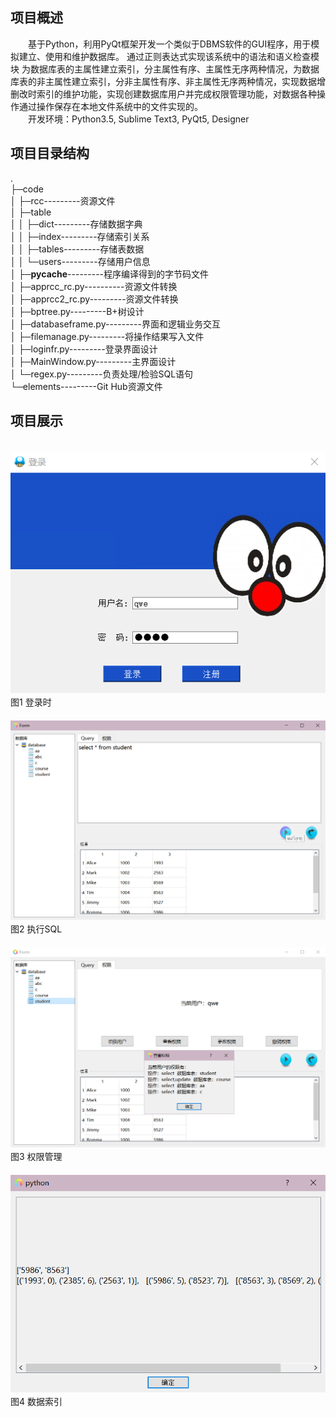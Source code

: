 ## 项目概述
　　基于Python，利用PyQt框架开发一个类似于DBMS软件的GUI程序，用于模拟建立、使用和维护数据库。 通过正则表达式实现该系统中的语法和语义检查模块
 为数据库表的主属性建立索引，分主属性有序、主属性无序两种情况，为数据库表的非主属性建立索引，分非主属性有序、非主属性无序两种情况，实现数据增删改时索引的维护功能，实现创建数据库用户并完成权限管理功能，对数据各种操作通过操作保存在本地文件系统中的文件实现的。<br>
　　开发环境：Python3.5, Sublime Text3, PyQt5, Designer
## 项目目录结构
.<br>
├─code<br>
│  ├─rcc---------资源文件<br>
│  ├─table<br>
│  │  ├─dict---------存储数据字典<br>
│  │  ├─index---------存储索引关系<br>
│  │  ├─tables---------存储表数据<br>
│  │  └─users---------存储用户信息<br>
│  ├─__pycache__---------程序编译得到的字节码文件<br>
│  ├─apprcc_rc.py----------资源文件转换<br>
│  ├─apprcc2_rc.py---------资源文件转换<br>
│  ├─bptree.py---------B+树设计<br>
│  ├─databaseframe.py---------界面和逻辑业务交互<br>
│  ├─filemanage.py---------将操作结果写入文件<br>
│  ├─loginfr.py---------登录界面设计<br>
│  ├─MainWindow.py---------主界面设计<br>
│  └─regex.py---------负责处理/检验SQL语句<br>
└─elements---------Git Hub资源文件<br>
## 项目展示
　　　　　　　　　　　![](https://github.com/AlenaRuicheng/DBMS/blob/master/elements/%E7%99%BB%E5%BD%95%E6%97%B6.png)
　　　　　　　　　　　　　　　　　　　　　　　　图1  登录时<br>
　　　　　　　　　　　![](https://github.com/AlenaRuicheng/DBMS/blob/master/elements/执行SQL.png)
　　　　　　　　　　　　　　　　　　　　　　　　图2  执行SQL<br>
　　　　　　　　　　　![](https://github.com/AlenaRuicheng/DBMS/blob/master/elements/权限管理.png)
　　　　　　　　　　　　　　　　　　　　　　　　图3  权限管理<br>
　　　　　　　　![](https://github.com/AlenaRuicheng/DBMS/blob/master/elements/数据索引.png)
　　　　　　　　　　　　　　　　　　　　　　　　图4  数据索引<br>
 

